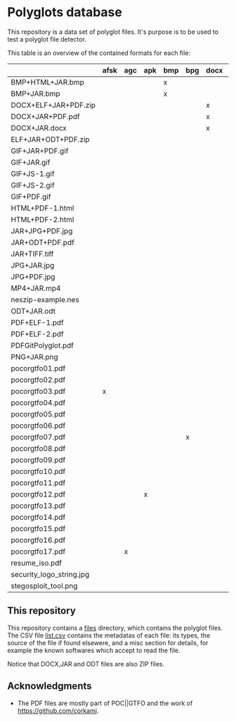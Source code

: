 # Polyglots database

This repository is a data set of polyglot files.
It's purpose is to be used to test a polyglot file detector.

This table is an overview of the contained formats for each file:

|                        |afsk|agc|apk|bmp|bpg|docx|elf|gif|gitbundle|har|html|ild|iso|jar|jpg|js|lsmv|mbr|mp4|nes|odf|odt|pdf|png|ps|rb|sh|tar|tc|tiff|wv|zip|
|------------------------|----|---|---|---|---|----|---|---|---------|---|----|---|---|---|---|--|----|---|---|---|---|---|---|---|--|--|--|---|--|----|--|---|
|BMP+HTML+JAR.bmp        |    |   |   |x  |   |    |   |   |         |   |x   |   |   |x  |   |  |    |   |   |   |   |   |   |   |  |  |  |   |  |    |  |x  |
|BMP+JAR.bmp             |    |   |   |x  |   |    |   |   |         |   |    |   |   |x  |   |  |    |   |   |   |   |   |   |   |  |  |  |   |  |    |  |x  |
|DOCX+ELF+JAR+PDF.zip    |    |   |   |   |   |x   |x  |   |         |   |    |   |   |x  |   |  |    |   |   |   |   |   |x  |   |  |  |  |   |  |    |  |x  |
|DOCX+JAR+PDF.pdf        |    |   |   |   |   |x   |   |   |         |   |    |   |   |x  |   |  |    |   |   |   |   |   |x  |   |  |  |  |   |  |    |  |x  |
|DOCX+JAR.docx           |    |   |   |   |   |x   |   |   |         |   |    |   |   |x  |   |  |    |   |   |   |   |   |   |   |  |  |  |   |  |    |  |x  |
|ELF+JAR+ODT+PDF.zip     |    |   |   |   |   |    |x  |   |         |x  |    |   |   |   |   |  |    |   |   |   |   |x  |x  |   |  |  |  |   |  |    |  |x  |
|GIF+JAR+PDF.gif         |    |   |   |   |   |    |   |x  |         |   |    |   |   |x  |   |  |    |   |   |   |   |   |x  |   |  |  |  |   |  |    |  |x  |
|GIF+JAR.gif             |    |   |   |   |   |    |   |x  |         |   |    |   |   |x  |   |  |    |   |   |   |   |   |   |   |  |  |  |   |  |    |  |x  |
|GIF+JS-1.gif            |    |   |   |   |   |    |   |x  |         |   |    |   |   |   |   |x |    |   |   |   |   |   |   |   |  |  |  |   |  |    |  |   |
|GIF+JS-2.gif            |    |   |   |   |   |    |   |x  |         |   |    |   |   |   |   |x |    |   |   |   |   |   |   |   |  |  |  |   |  |    |  |   |
|GIF+PDF.gif             |    |   |   |   |   |    |   |x  |         |   |    |   |   |   |   |  |    |   |   |   |   |   |x  |   |  |  |  |   |  |    |  |   |
|HTML+PDF-1.html         |    |   |   |   |   |    |   |   |         |   |x   |   |   |   |   |  |    |   |   |   |   |   |x  |   |  |  |  |   |  |    |  |   |
|HTML+PDF-2.html         |    |   |   |   |   |    |   |   |         |   |x   |   |   |   |   |  |    |   |   |   |   |   |x  |   |  |  |  |   |  |    |  |   |
|JAR+JPG+PDF.jpg         |    |   |   |   |   |    |   |   |         |   |    |   |   |x  |x  |  |    |   |   |   |   |   |x  |   |  |  |  |   |  |    |  |x  |
|JAR+ODT+PDF.pdf         |    |   |   |   |   |    |   |   |         |   |    |   |   |x  |   |  |    |   |   |   |x  |   |x  |   |  |  |  |   |  |    |  |x  |
|JAR+TIFF.tiff           |    |   |   |   |   |    |   |   |         |   |    |   |   |x  |   |  |    |   |   |   |   |   |   |   |  |  |  |   |  |x   |  |x  |
|JPG+JAR.jpg             |    |   |   |   |   |    |   |   |         |   |    |   |   |x  |x  |  |    |   |   |   |   |   |   |   |  |  |  |   |  |    |  |x  |
|JPG+PDF.jpg             |    |   |   |   |   |    |   |   |         |   |    |   |   |   |x  |  |    |   |   |   |   |   |x  |   |  |  |  |   |  |    |  |   |
|MP4+JAR.mp4             |    |   |   |   |   |    |   |   |         |   |    |   |   |x  |   |  |    |   |x  |   |   |   |   |   |  |  |  |   |  |    |  |x  |
|neszip-example.nes      |    |   |   |   |   |    |   |   |         |   |    |   |   |   |   |  |    |   |   |x  |   |   |   |   |  |  |  |   |  |    |  |x  |
|ODT+JAR.odt             |    |   |   |   |   |    |   |   |         |   |    |   |   |x  |   |  |    |   |   |   |   |x  |   |   |  |  |  |   |  |    |  |x  |
|PDF+ELF-1.pdf           |    |   |   |   |   |    |x  |   |         |   |    |   |   |   |   |  |    |   |   |   |   |   |x  |   |  |  |  |   |  |    |  |   |
|PDF+ELF-2.pdf           |    |   |   |   |   |    |x  |   |         |   |    |   |   |   |   |  |    |   |   |   |   |   |x  |   |  |  |  |   |  |    |  |   |
|PDFGitPolyglot.pdf      |    |   |   |   |   |    |   |   |x        |   |    |   |   |   |   |  |    |   |   |   |   |   |x  |   |  |  |  |   |  |    |  |   |
|PNG+JAR.png             |    |   |   |   |   |    |   |   |         |   |    |   |   |x  |   |  |    |   |   |   |   |   |   |x  |  |  |  |   |  |    |  |x  |
|pocorgtfo01.pdf         |    |   |   |   |   |    |   |   |         |   |    |   |   |   |   |  |    |   |   |   |   |   |x  |   |  |  |  |   |  |    |  |x  |
|pocorgtfo02.pdf         |    |   |   |   |   |    |   |   |         |   |    |   |   |   |   |  |    |x  |   |   |   |   |x  |   |  |  |  |   |  |    |  |x  |
|pocorgtfo03.pdf         |x   |   |   |   |   |    |   |   |         |   |    |   |   |   |x  |  |    |   |   |   |   |   |x  |   |  |  |  |   |  |    |  |x  |
|pocorgtfo04.pdf         |    |   |   |   |   |    |   |   |         |   |    |   |   |   |   |  |    |   |   |   |   |   |x  |   |  |  |  |   |x |    |  |x  |
|pocorgtfo05.pdf         |    |   |   |   |   |    |   |   |         |   |    |   |x  |   |   |  |    |   |   |   |   |   |x  |   |  |  |  |   |  |    |  |x  |
|pocorgtfo06.pdf         |    |   |   |   |   |    |   |   |         |   |    |   |   |   |   |  |    |   |   |   |   |   |x  |   |  |  |  |x  |  |    |  |x  |
|pocorgtfo07.pdf         |    |   |   |   |x  |    |   |   |         |   |x   |   |   |   |   |  |    |   |   |   |   |   |x  |   |  |  |  |   |  |    |  |x  |
|pocorgtfo08.pdf         |    |   |   |   |   |    |   |   |         |   |    |   |   |   |   |  |    |   |   |   |   |   |x  |   |  |  |x |   |  |    |  |x  |
|pocorgtfo09.pdf         |    |   |   |   |   |    |   |   |         |   |    |   |   |   |   |  |    |   |   |   |   |   |x  |   |  |  |  |   |  |    |x |x  |
|pocorgtfo10.pdf         |    |   |   |   |   |    |   |   |         |   |    |   |   |   |   |  |x   |   |   |   |   |   |x  |   |  |  |  |   |  |    |  |x  |
|pocorgtfo11.pdf         |    |   |   |   |   |    |   |   |         |   |x   |   |   |   |   |  |    |   |   |   |   |   |x  |   |  |x |  |   |  |    |  |x  |
|pocorgtfo12.pdf         |    |   |x  |   |   |    |   |   |         |   |    |   |   |   |   |  |    |   |   |   |   |   |x  |   |  |  |  |   |  |    |  |x  |
|pocorgtfo13.pdf         |    |   |   |   |   |    |   |   |         |   |    |   |   |   |   |  |    |   |   |   |   |   |x  |   |x |  |  |   |  |    |  |x  |
|pocorgtfo14.pdf         |    |   |   |   |   |    |   |   |         |   |    |   |   |   |   |  |    |   |   |x  |   |   |x  |   |  |  |  |   |  |    |  |x  |
|pocorgtfo15.pdf         |    |   |   |   |   |    |   |   |         |   |    |x  |   |   |   |  |    |   |   |   |   |   |x  |   |  |  |  |   |  |    |  |x  |
|pocorgtfo16.pdf         |    |   |   |   |   |    |   |   |         |   |    |   |   |   |   |  |    |   |   |   |   |   |x  |   |  |  |x |   |  |    |  |x  |
|pocorgtfo17.pdf         |    |x  |   |   |   |    |   |   |         |   |    |   |   |   |   |  |    |   |   |   |   |   |x  |   |  |  |  |   |  |    |  |x  |
|resume_iso.pdf          |    |   |   |   |   |    |   |   |         |   |    |   |   |   |   |  |    |x  |   |   |   |   |x  |   |  |  |  |   |  |    |  |   |
|security_logo_string.jpg|    |   |   |   |   |    |   |   |         |   |    |   |   |   |   |x |    |   |   |   |   |   |   |x  |  |  |  |   |  |    |  |   |
|stegosploit_tool.png    |    |   |   |   |   |    |   |   |         |   |x   |   |   |   |   |  |    |   |   |   |   |   |   |x  |  |  |  |   |  |    |  |   |

## This repository

This repository contains a [files](files) directory, which contains the polyglot files.
The CSV file [list.csv](list.csv) contains the metadatas of each file: its types, the source of the file if found elsewere, and a misc section for details, for example the known softwares which accept to read the file.

Notice that DOCX,JAR and ODT files are also ZIP files.

## Acknowledgments

- The PDF files are mostly part of POC||GTFO and the work of https://github.com/corkami.
